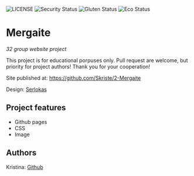 ![LICENSE](https://img.shields.io/badge/license-MIT-blue.svg?style=flat-square)
![Security Status](https://img.shields.io/security-headers?label=Security&url=https%3A%2F%2Fgithub.com&style=flat-square)
![Gluten Status](https://img.shields.io/badge/Gluten-Free-green.svg)
![Eco Status](https://img.shields.io/badge/ECO-Friendly-green.svg)

# Mergaite

_32 group website project_

This project is for educational porpuses only. Pull request are welcome, but priority for project authors! Thank you for your cooperation!

Site published at: https://github.com/Skriste/2-Mergaite

Design: [Serlokas](https://discord.com/channels/571393319201144843/850245533838868480)

## Project features

- Github pages
- CSS 
- Image

## Authors

Kristina: [Github](https://github.com/Skriste)